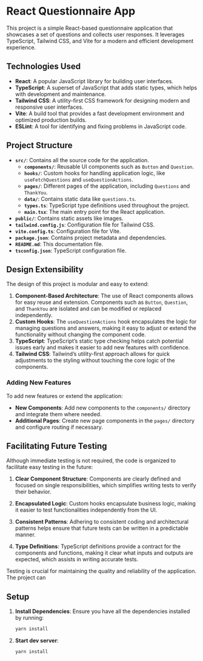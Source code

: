 # React Questionnaire App

This project is a simple React-based questionnaire application that showcases a set of questions and collects user responses. It leverages TypeScript, Tailwind CSS, and Vite for a modern and efficient development experience.

## Technologies Used

- **React**: A popular JavaScript library for building user interfaces.
- **TypeScript**: A superset of JavaScript that adds static types, which helps with development and maintenance.
- **Tailwind CSS**: A utility-first CSS framework for designing modern and responsive user interfaces.
- **Vite**: A build tool that provides a fast development environment and optimized production builds.
- **ESLint**: A tool for identifying and fixing problems in JavaScript code.

## Project Structure

- **`src/`**: Contains all the source code for the application.
  - **`components/`**: Reusable UI components such as `Button` and `Question`.
  - **`hooks/`**: Custom hooks for handling application logic, like `useFetchQuestions` and `useQuestionActions`.
  - **`pages/`**: Different pages of the application, including `Questions` and `ThankYou`.
  - **`data/`**: Contains static data like `questions.ts`.
  - **`types.ts`**: TypeScript type definitions used throughout the project.
  - **`main.tsx`**: The main entry point for the React application.
- **`public/`**: Contains static assets like images.
- **`tailwind.config.js`**: Configuration file for Tailwind CSS.
- **`vite.config.ts`**: Configuration file for Vite.
- **`package.json`**: Contains project metadata and dependencies.
- **`README.md`**: This documentation file.
- **`tsconfig.json`**: TypeScript configuration file.

## Design Extensibility

The design of this project is modular and easy to extend:

1. **Component-Based Architecture**: The use of React components allows for easy reuse and extension. Components such as `Button`, `Question`, and `ThankYou` are isolated and can be modified or replaced independently.
2. **Custom Hooks**: The `useQuestionActions` hook encapsulates the logic for managing questions and answers, making it easy to adjust or extend the functionality without changing the component code.
3. **TypeScript**: TypeScript’s static type checking helps catch potential issues early and makes it easier to add new features with confidence.
4. **Tailwind CSS**: Tailwind’s utility-first approach allows for quick adjustments to the styling without touching the core logic of the components.

### Adding New Features

To add new features or extend the application:

- **New Components**: Add new components to the `components/` directory and integrate them where needed.
- **Additional Pages**: Create new page components in the `pages/` directory and configure routing if necessary.

## Facilitating Future Testing

Although immediate testing is not required, the code is organized to facilitate easy testing in the future:

1. **Clear Component Structure**: Components are clearly defined and focused on single responsibilities, which simplifies writing tests to verify their behavior.

2. **Encapsulated Logic**: Custom hooks encapsulate business logic, making it easier to test functionalities independently from the UI.

3. **Consistent Patterns**: Adhering to consistent coding and architectural patterns helps ensure that future tests can be written in a predictable manner.

4. **Type Definitions**: TypeScript definitions provide a contract for the components and functions, making it clear what inputs and outputs are expected, which assists in writing accurate tests.

Testing is crucial for maintaining the quality and reliability of the application. The project can

## Setup

1. **Install Dependencies**: Ensure you have all the dependencies installed by running:

   ```bash
   yarn install
   ```

2. **Start dev server**:
   ```bash
   yarn install
   ```
